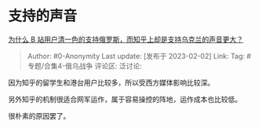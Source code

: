 # 支持的声音
[为什么 B 站用户清一色的支持俄罗斯，而知乎上却是支持乌克兰的声音更大？](https://www.zhihu.com/question/521071178/answer/2872725575)

> Author: #0-Anonymity
> Last update: [发布于 2023-02-02]
> Link:
> Tag: #专题/合集4-俄乌战争 
> 评论区:
> 泛讨论:

因为知乎的留学生和港台用户比较多，所以受西方媒体影响比较深。

另外知乎的机制很适合网军运作，属于容易操控的阵地，运作成本也比较低。

很朴素的原因罢了。
